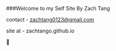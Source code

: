 ###Welcome to my Self Site
By Zach Tang

contact - zachtang0123@gmail.com

site at - zachtango.github.io


